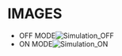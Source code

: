 # IMAGES
*  OFF MODE![Simulation_OFF](https://user-images.githubusercontent.com/102242702/164473210-b9cfceb7-85b5-4eae-8488-44e04cb71426.PNG)
*  ON MODE![Simulation_ON](https://user-images.githubusercontent.com/102242702/164474449-d7deefcd-014a-4ee8-a68e-0a602d26188c.PNG)
